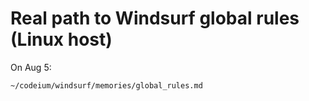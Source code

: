 # Real path to Windsurf global rules (Linux host)

On Aug 5:

`~/codeium/windsurf/memories/global_rules.md`
